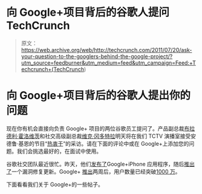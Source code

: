 # 向 Google+项目背后的谷歌人提问 TechCrunch

> 原文：<https://web.archive.org/web/http://techcrunch.com/2011/07/20/ask-your-question-to-the-googlers-behind-the-google-project/?utm_source=feedburner&utm_medium=feed&utm_campaign=Feed:+Techcrunch+(TechCrunch>)

# 向 Google+项目背后的谷歌人提出你的问题

现在你有机会直接向负责 Google+ 项目的两位谷歌员工提问了。产品副总裁[布拉德利·霍洛维茨](https://web.archive.org/web/20230205004117/http://www.crunchbase.com/person/bradley-horowitz)和社交高级副总裁[维克·冈多特拉](https://web.archive.org/web/20230205004117/http://www.crunchbase.com/person/vic-gundotra)明天将在我们 TCTV 演播室接受安德鲁·基恩的节目“[热衷于](https://web.archive.org/web/20230205004117/http://www.techcrunch.tv/show/keen-on)”的采访。请在下面的评论中或在 Google+上添加您的问题。我们会挑选最好的，在面试中使用。

谷歌社交团队最近很忙。昨天，他们[发布了](https://web.archive.org/web/20230205004117/https://techcrunch.com/2011/07/19/google-iphone-app-now-live-in-the-app-store/)Google+iPhone 应用程序，随后[推出了](https://web.archive.org/web/20230205004117/https://techcrunch.com/2011/07/19/google-iphone-app-speedy-update/)一个漏洞修复更新。Google+ [推出](https://web.archive.org/web/20230205004117/https://techcrunch.com/2011/06/28/google-plus/)两周后，用户数量已经突破[1000 万](https://web.archive.org/web/20230205004117/https://techcrunch.com/2011/07/12/google-users-10-million-chart/)。

下面看看我们关于 Google+的一些帖子。
